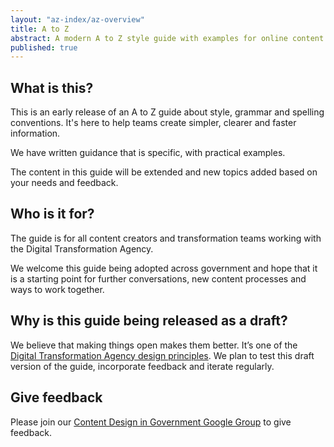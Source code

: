 ```yaml
---
layout: "az-index/az-overview"
title: A to Z
abstract: A modern A to Z style guide with examples for online content creators.
published: true
---
```


## What is this?

This is an early release of an A to Z guide about style, grammar and spelling conventions. It's here to help teams create simpler, clearer and faster information.

We have written guidance that is specific, with practical examples.

The content in this guide will be extended and new topics added based on your needs and feedback.

## Who is it for?

The guide is for all content creators and transformation teams working with the Digital Transformation Agency.

We welcome this guide being adopted across government and hope that it is a starting point for further conversations, new content processes and ways to work together.

## Why is this guide being released as a draft?

We believe that making things open makes them better. It’s one of the [Digital Transformation Agency design principles](https://www.dta.gov.au/standard/design-principles/). We plan to test this draft version of the guide, incorporate feedback and iterate regularly.

## Give feedback

Please join our [Content Design in Government Google Group](https://groups.google.com/a/digital.gov.au/forum/?hl=en#!forum/content-design-in-government) to give feedback.
